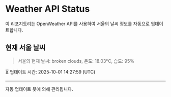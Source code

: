 
# Weather API Status

이 리포지토리는 OpenWeather API를 사용하여 서울의 날씨 정보를 자동으로 업데이트합니다.

## 현재 서울 날씨
> 서울의 현재 날씨: broken clouds, 온도: 18.03°C, 습도: 95%

⏳ 업데이트 시간: 2025-10-01 14:27:59 (UTC)

---
자동 업데이트 봇에 의해 관리됩니다.
